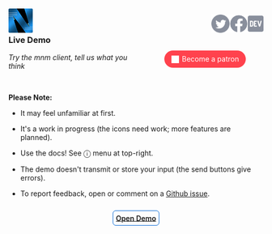 <a href="/"><img align="left" style="margin-top:-12px" src="logo-48-bleed-bright.png"></a>
<a href="https://dev.to/mnmnotmail"      ><img height="36" align="right" src="icon-dev-gray.svg"></a>
<a href="https://facebook.com/mnmnotmail"><img height="36" align="right" src="icon-fb-gray-58.png"></a>
<a href="https://twitter.com/mnmnotmail" ><img height="36" align="right" src="icon-tw-gray.svg"></a> &nbsp;

<div style="margin:3.1em 2px 1.5em 22px; width:300px; max-width:45%; float:right; clear:both; text-align:center;">
   <a href="https://www.patreon.com/networkimprov" title="Support mnm on Patreon"
      style="border-radius:9999px; padding:0.6em 1em; background-color:#ff424d; color:#fff; text-decoration:none; white-space:nowrap;"
      ><img src="icon-pat-white-1080.png" height="16" style="margin-right:0.4em; vertical-align:-0.2em; height:1.1em">Become a patron</a>
</div>

<div style="height:100vh" markdown="1">

### Live Demo

_Try the mnm client, tell us what you think_

&nbsp;

__Please Note:__

- It may feel unfamiliar at first.

- It's a work in progress (the icons need work; more features are planned).

- Use the docs! See &#x24d8; menu at top-right.

- The demo doesn't transmit or store your input (the send buttons give errors).

- To report feedback, open or comment on a [Github issue](https://github.com/networkimprov/mnm-hammer/issues).

<p style="text-align:center">
   <style>.demolink { margin:0 1em; border:1px #0366d4 solid; border-radius:6px; padding:0.4em; font-weight:600; }</style>
   <br>
   <a href="/w/service-demo.html?Chox%20HQ" target="_blank" class="demolink">Open Demo</a>
</p>

</div>
